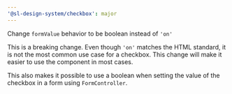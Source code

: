 ```yaml
---
'@sl-design-system/checkbox': major
---
```


Change `formValue` behavior to be boolean instead of `'on'`

This is a breaking change. Even though `'on'` matches the HTML standard, it is not the most common use case for a checkbox. This change will make it easier to use the component in most cases.

This also makes it possible to use a boolean when setting the value of the checkbox in a form using `FormController`.
